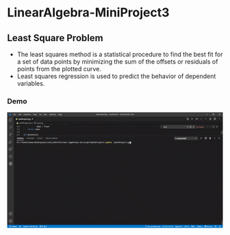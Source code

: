 # LinearAlgebra-MiniProject3


## Least Square Problem
- The least squares method is a statistical procedure to find the best fit for a set of data points by minimizing the sum of the offsets or residuals of points from the plotted curve.
- Least squares regression is used to predict the behavior of dependent variables.



### Demo
![](https://github.com/neginkheirmand/LinearAlgebra-MiniProject3/blob/master/demo.gif?raw=true)


